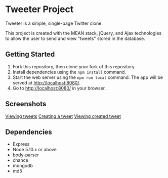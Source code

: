 # Tweeter Project

Tweeter is a simple, single-page Twitter clone.

This project is created with the MEAN stack, jQuery, and Ajax technologies to allow the user to send and view "tweets" stored in the database.

## Getting Started

1. Fork this repository, then clone your fork of this repository.
2. Install dependencies using the `npm install` command.
3. Start the web server using the `npm run local` command. The app will be served at <http://localhost:8080/>.
4. Go to <http://localhost:8080/> in your browser.

## Screenshots
[Viewing tweets](https://github.com/KevinZ7/tweeter/blob/master/docs/Screen%20Shot%202018-10-12%20at%201.19.04%20PM.png)
[Creating a tweet](https://github.com/KevinZ7/tweeter/blob/master/docs/Screen%20Shot%202018-10-12%20at%201.19.30%20PM.png)
[Viewing created tweet](https://github.com/KevinZ7/tweeter/blob/master/docs/Screen%20Shot%202018-10-12%20at%201.19.51%20PM.png)

## Dependencies

- Express
- Node 5.10.x or above
- body-parser
- chance
- mongodb
- md5